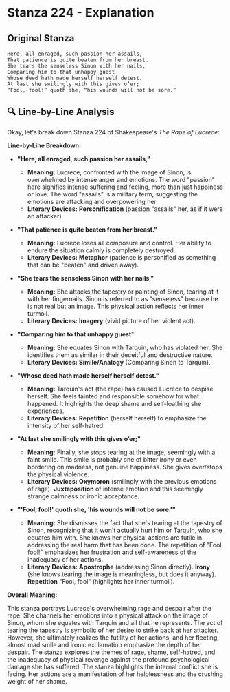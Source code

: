 # Stanza 224 - Explanation

## Original Stanza
```
Here, all enraged, such passion her assails,
That patience is quite beaten from her breast.
She tears the senseless Sinon with her nails,
Comparing him to that unhappy guest
Whose deed hath made herself herself detest.
At last she smilingly with this gives o’er;
“Fool, fool!” quoth she, “his wounds will not be sore.”
```

## 🔍 Line-by-Line Analysis
Okay, let's break down Stanza 224 of Shakespeare's *The Rape of Lucrece*:

**Line-by-Line Breakdown:**

*   **"Here, all enraged, such passion her assails,"**

    *   **Meaning:** Lucrece, confronted with the image of Sinon, is overwhelmed by intense anger and emotions. The word "passion" here signifies intense suffering and feeling, more than just happiness or love. The word "assails" is a military term, suggesting the emotions are attacking and overpowering her.
    *   **Literary Devices:** **Personification** (passion "assails" her, as if it were an attacker)

*   **"That patience is quite beaten from her breast."**

    *   **Meaning:** Lucrece loses all composure and control. Her ability to endure the situation calmly is completely destroyed.
    *   **Literary Devices:** **Metaphor** (patience is personified as something that can be "beaten" and driven away).

*   **"She tears the senseless Sinon with her nails,"**

    *   **Meaning:** She attacks the tapestry or painting of Sinon, tearing at it with her fingernails. Sinon is referred to as "senseless" because he is not real but an image. This physical action reflects her inner turmoil.
    *   **Literary Devices:** **Imagery** (vivid picture of her violent act).

*   **"Comparing him to that unhappy guest**"

    *   **Meaning:** She equates Sinon with Tarquin, who has violated her. She identifies them as similar in their deceitful and destructive nature.
    *   **Literary Devices:** **Simile/Analogy** (Comparing Sinon to Tarquin).

*   **"Whose deed hath made herself herself detest."**

    *   **Meaning:** Tarquin's act (the rape) has caused Lucrece to despise herself. She feels tainted and responsible somehow for what happened. It highlights the deep shame and self-loathing she experiences.
    *   **Literary Devices:** **Repetition** (herself herself) to emphasize the intensity of her self-hatred.

*   **"At last she smilingly with this gives o’er;"**

    *   **Meaning:** Finally, she stops tearing at the image, seemingly with a faint smile. This smile is probably one of bitter irony or even bordering on madness, not genuine happiness. She gives over/stops the physical violence.
    *   **Literary Devices:** **Oxymoron** (smilingly with the previous emotions of rage). **Juxtaposition** of intense emotion and this seemingly strange calmness or ironic acceptance.

*   **"'Fool, fool!' quoth she, 'his wounds will not be sore.'"**

    *   **Meaning:** She dismisses the fact that she's tearing at the tapestry of Sinon, recognizing that it won't actually hurt him or Tarquin, who she equates him with. She knows her physical actions are futile in addressing the real harm that has been done. The repetition of "Fool, fool!" emphasizes her frustration and self-awareness of the inadequacy of her actions.
    *   **Literary Devices:** **Apostrophe** (addressing Sinon directly). **Irony** (she knows tearing the image is meaningless, but does it anyway). **Repetition** "Fool, fool" (highlights her inner turmoil).

**Overall Meaning:**

This stanza portrays Lucrece's overwhelming rage and despair after the rape. She channels her emotions into a physical attack on the image of Sinon, whom she equates with Tarquin and all that he represents. The act of tearing the tapestry is symbolic of her desire to strike back at her attacker. However, she ultimately realizes the futility of her actions, and her fleeting, almost mad smile and ironic exclamation emphasize the depth of her despair. The stanza explores the themes of rage, shame, self-hatred, and the inadequacy of physical revenge against the profound psychological damage she has suffered. The stanza highlights the internal conflict she is facing. Her actions are a manifestation of her helplessness and the crushing weight of her shame.
